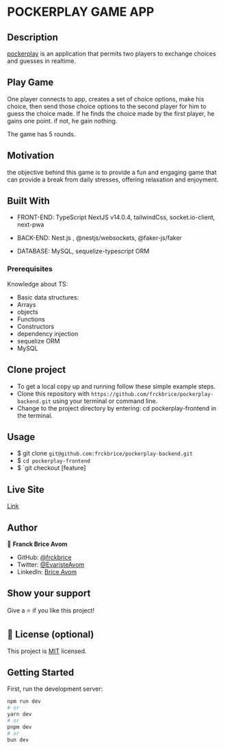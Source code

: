 # POCKERPLAY GAME APP

## Description

[pockerplay](http://pockerplay.vercel.app) is an application that permits two players to exchange choices and guesses in realtime.

## Play Game

One player connects to app, creates a set of choice options, make his choice, then send those choice options to the second player for him to guess the choice made.
If he finds the choice made by the first player, he gains one point. if not, he gain nothing.

The game has 5 rounds. 


## Motivation
the objective behind this game is to provide a fun and engaging game that can provide a break from daily stresses, offering relaxation and enjoyment.

## Built With

- FRONT-END:  TypeScript  NextJS v14.0.4, tailwindCss, socket.io-client, next-pwa

- BACK-END: Nest.js , @nestjs/websockets, @faker-js/faker

- DATABASE: MySQL, sequelize-typescript ORM

### Prerequisites

Knowledge about TS:

- Basic data structures:
- Arrays
- objects
- Functions
- Constructors
- dependency injection
- sequelize ORM
- MySQL

## Clone project

- To get a local copy up and running follow these simple example steps.
- Clone this repository with `https://github.com/frckbrice/pockerplay-backend.git` using your terminal or command line.
- Change to the project directory by entering: cd pockerplay-frontend in the terminal.

## Usage

- $ git clone `git@github.com:frckbrice/pockerplay-backend.git `
- $ `cd pockerplay-frontend `
- $ `git checkout [feature]


## Live Site

[Link](https://pockerplay.vercel.app/)

## Author

👤 **Franck Brice Avom**

- GitHub: [@frckbrice](https://github.com/frckbrice)
- Twitter: [@EvaristeAvom](https://twitter.com/EvaristeAvom)
- LinkedIn: [Brice Avom](https://www.linkedin.com/in/avombrice/)

## Show your support

Give a ⭐️ if you like this project!

## 📝 License (optional)

This project is [MIT](./LICENSE) licensed.


## Getting Started

First, run the development server:

```bash
npm run dev
# or
yarn dev
# or
pnpm dev
# or
bun dev
```
